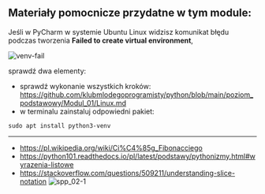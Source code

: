## Materiały pomocnicze przydatne w tym module:
Jeśli w PyCharm w systemie Ubuntu Linux widzisz komunikat błędu podczas tworzenia **Failed to create virtual environment**, 

![venv-fail](https://user-images.githubusercontent.com/5088643/149624504-1cda5010-7c44-494e-bfe0-f6acface18f3.png)

sprawdź dwa elementy:

* sprawdź wykonanie wszystkich kroków: https://github.com/klubmlodegoprogramisty/python/blob/main/poziom_podstawowy/Modul_01/Linux.md
* w terminalu zainstaluj odpowiedni pakiet:
```
sudo apt install python3-venv
```
----

* https://pl.wikipedia.org/wiki/Ci%C4%85g_Fibonacciego
* https://python101.readthedocs.io/pl/latest/podstawy/pythonizmy.html#wyrazenia-listowe
* https://stackoverflow.com/questions/509211/understanding-slice-notation
![spp_02-1](https://user-images.githubusercontent.com/5088643/142615615-78b3e075-2d47-406d-9a9e-69e4670d923b.png)
